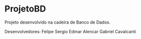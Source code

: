 # ProjetoBD
Projeto desenvolvido na cadeira de Banco de Dados. 

Desenvolvedores:
Felipe Sergio 
Edmar Alencar 
Gabriel Cavalcanti 
